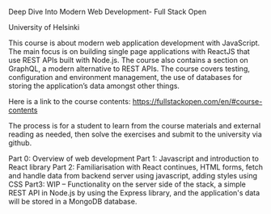 Deep Dive Into Modern Web Development- Full Stack Open

University of Helsinki

This course is about modern web application development with JavaScript. The main focus is on building single page applications with ReactJS that use REST APIs built with Node.js. The course also contains a section on GraphQL, a modern alternative to REST APIs.
The course covers testing, configuration and environment management, the use of databases for storing the application’s data amongst other things.

Here is a link to the course contents: https://fullstackopen.com/en/#course-contents 

The process is for a student to learn from the course materials and external reading as needed, then solve the exercises and submit to the university via github.

Part 0: Overview of web development
Part 1: Javascript and introduction to React library
Part 2: Familiarisation with React continues, HTML forms, fetch and handle data from backend server using javascript, adding styles using CSS
Part3: WIP – Functionality on the server side of the stack, a simple REST API in Node.js by using the Express library, and the application's data will be stored in a MongoDB database.

